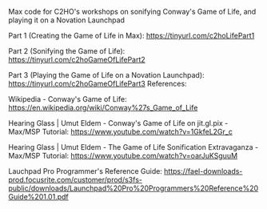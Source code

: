 Max code for C2HO's workshops on sonifying Conway's Game of Life, and playing it on a Novation Launchpad

Part 1 (Creating the Game of Life in Max): https://tinyurl.com/c2hoLifePart1

Part 2 (Sonifying the Game of Life): https://tinyurl.com/c2hoGameOfLifePart2

Part 3 (Playing the Game of Life on a Novation Launchpad): https://tinyurl.com/c2hoGameOfLifePart3
References:

Wikipedia - Conway's Game of Life: https://en.wikipedia.org/wiki/Conway%27s_Game_of_Life

Hearing Glass | Umut Eldem - Conway's Game of Life on jit.gl.pix - Max/MSP Tutorial: https://www.youtube.com/watch?v=1GkfeL2Gr_c

Hearing Glass | Umut Eldem - The Game of Life Sonification Extravaganza - Max/MSP Tutorial: https://www.youtube.com/watch?v=oarJuKSguuM

Lauchpad Pro Programmer's Reference Guide: https://fael-downloads-prod.focusrite.com/customer/prod/s3fs-public/downloads/Launchpad%20Pro%20Programmers%20Reference%20Guide%201.01.pdf
